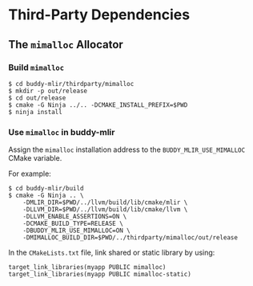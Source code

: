 # Third-Party Dependencies

## The `mimalloc` Allocator

### Build `mimalloc`

```
$ cd buddy-mlir/thirdparty/mimalloc
$ mkdir -p out/release
$ cd out/release
$ cmake -G Ninja ../.. -DCMAKE_INSTALL_PREFIX=$PWD
$ ninja install
```

### Use `mimalloc` in buddy-mlir

Assign the `mimalloc` installation address to the `BUDDY_MLIR_USE_MIMALLOC` CMake variable.

For example:

```
$ cd buddy-mlir/build
$ cmake -G Ninja .. \
    -DMLIR_DIR=$PWD/../llvm/build/lib/cmake/mlir \
    -DLLVM_DIR=$PWD/../llvm/build/lib/cmake/llvm \
    -DLLVM_ENABLE_ASSERTIONS=ON \
    -DCMAKE_BUILD_TYPE=RELEASE \
    -DBUDDY_MLIR_USE_MIMALLOC=ON \
    -DMIMALLOC_BUILD_DIR=$PWD/../thirdparty/mimalloc/out/release
```

In the `CMakeLists.txt` file, link shared or static library by using:

```
target_link_libraries(myapp PUBLIC mimalloc) 
target_link_libraries(myapp PUBLIC mimalloc-static)
```

